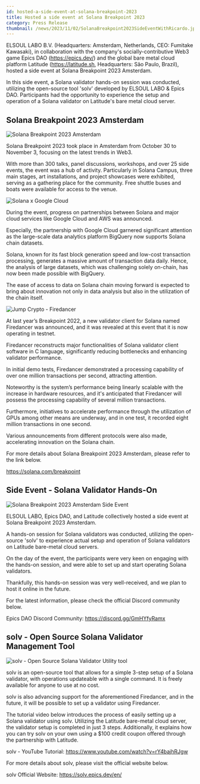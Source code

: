 ```yaml
---
id: hosted-a-side-event-at-solana-breakpoint-2023
title: Hosted a side event at Solana Breakpoint 2023
category: Press Release
thumbnail: /news/2023/11/02/SolanaBreakpoint2023SideEventWithRicardo.jpg
---
```


ELSOUL LABO B.V. (Headquarters: Amsterdam, Netherlands, CEO: Fumitake Kawasaki),
in collaboration with the company's socially-contributive Web3 game Epics DAO
(https://epics.dev/) and the global bare metal cloud platform Latitude
(https://latitude.sh, Headquarters: São Paulo, Brazil), hosted a side event at
Solana Breakpoint 2023 Amsterdam.

In this side event, a Solana validator hands-on session was conducted, utilizing
the open-source tool 'solv' developed by ELSOUL LABO & Epics DAO. Participants
had the opportunity to experience the setup and operation of a Solana validator
on Latitude's bare metal cloud server.

## Solana Breakpoint 2023 Amsterdam

![Solana Breakpoint 2023 Amsterdam](/news/2023/10/23/Breakpoint2023WithDetails.png)

Solana Breakpoint 2023 took place in Amsterdam from October 30 to November 3,
focusing on the latest trends in Web3.

With more than 300 talks, panel discussions, workshops, and over 25 side events,
the event was a hub of activity. Particularly in Solana Campus, three main
stages, art installations, and project showcases were exhibited, serving as a
gathering place for the community. Free shuttle buses and boats were available
for access to the venue.

![Solana x Google Cloud](/news/2023/11/02/GoogleCloudxSolana.jpg)

During the event, progress on partnerships between Solana and major cloud
services like Google Cloud and AWS was announced.

Especially, the partnership with Google Cloud garnered significant attention as
the large-scale data analytics platform BigQuery now supports Solana chain
datasets.

Solana, known for its fast block generation speed and low-cost transaction
processing, generates a massive amount of transaction data daily. Hence, the
analysis of large datasets, which was challenging solely on-chain, has now been
made possible with BigQuery.

The ease of access to data on Solana chain moving forward is expected to bring
about innovation not only in data analysis but also in the utilization of the
chain itself.

![Jump Crypto - Firedancer](/news/2023/11/02/FiredancerTestnetLive.jpg)

At last year’s Breakpoint 2022, a new validator client for Solana named
Firedancer was announced, and it was revealed at this event that it is now
operating in testnet.

Firedancer reconstructs major functionalities of Solana validator client
software in C language, significantly reducing bottlenecks and enhancing
validator performance.

In initial demo tests, Firedancer demonstrated a processing capability of over
one million transactions per second, attracting attention.

Noteworthy is the system’s performance being linearly scalable with the increase
in hardware resources, and it's anticipated that Firedancer will possess the
processing capability of several million transactions.

Furthermore, initiatives to accelerate performance through the utilization of
GPUs among other means are underway, and in one test, it recorded eight million
transactions in one second.

Various announcements from different protocols were also made, accelerating
innovation on the Solana chain.

For more details about Solana Breakpoint 2023 Amsterdam, please refer to the
link below.

https://solana.com/breakpoint

## Side Event - Solana Validator Hands-On

![Solana Breakpoint 2023 Amsterdam Side Event](/news/2023/11/02/SolanaBreakpoint2023SideEventHandsOn.jpg)

ELSOUL LABO, Epics DAO, and Latitude collectively hosted a side event at Solana
Breakpoint 2023 Amsterdam.

A hands-on session for Solana validators was conducted, utilizing the
open-source 'solv' to experience actual setup and operation of Solana validators
on Latitude bare-metal cloud servers.

On the day of the event, the participants were very keen on engaging with the
hands-on session, and were able to set up and start operating Solana validators.

Thankfully, this hands-on session was very well-received, and we plan to host it
online in the future.

For the latest information, please check the official Discord community below.

Epics DAO Discord Community: https://discord.gg/GmHYfyRamx

## solv - Open Source Solana Validator Management Tool

![solv - Open Source Solana Validator Utility tool](/news/2023/11/02/LaunchSolanaValidatorIn3StepsEN.png)

solv is an open-source tool that allows for a simple 3-step setup of a Solana
validator, with operations updateable with a single command. It is freely
available for anyone to use at no cost.

solv is also advancing support for the aforementioned Firedancer, and in the
future, it will be possible to set up a validator using Firedancer.

The tutorial video below introduces the process of easily setting up a Solana
validator using solv. Utilizing the Latitude bare-metal cloud server, the
validator setup is completed in just 3 steps. Additionally, it explains how you
can try solv on your own using a $100 credit coupon offered through the
partnership with Latitude.

solv - YouTube Tutorial: https://www.youtube.com/watch?v=rY4bajhRJgw

For more details about solv, please visit the official website below.

solv Official Website: https://solv.epics.dev/en/
